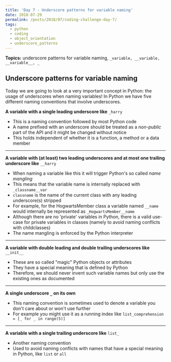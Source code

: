 ```yaml
---
title: 'Day 7 - Underscore patterns for variable naming'
date: 2018-07-29
permalink: /posts/2018/07/coding-challenge-day-7/
tags:
  - python
  - coding
  - object_orientation
  - underscore_patterns
---
```


**Topics:** underscore patterns for variable naming, ```_variable, __variable, __variable__, _```

## Underscore patterns for variable naming

Today we are going to look at a very important concept in Python: the usage of underscores when naming variables! In Python we have five different naming conventions that involve underscores. 
      
**A variable with a single leading underscore like** ```_harry```
- This is a naming convention followed by most Python code   
- A name prefixed with an underscore should be treated as a *non-public* part of the API and it might be changed without notice   
- This holds independent of whether it is a function, a method or a data member   

----
   
**A variable with (at least) two leading underscores and at most one trailing underscore like** ```__harry```   
- When naming a variable like this it will trigger Python's so called *name mangling*
- This means that the variable name is internally replaced with ```_classname__var```      
- ```classname``` is the name of the current class with any leading underscore(s) stripped   
- For example, for the HogwartsMember class a variable named ```__name``` would internally be represented as ```_HogwartsMember__name```   
- Although there are no 'private' variables in Python, there is a valid use-case for private variables in classes (namely to avoid naming conflicts with childclasses)   
- The name mangling is enforced by the Python interpreter   
   
---- 
   
**A variable with double leading and double trailing underscores like** ```__init__```   
- These are so called "magic" Python objects or attributes   
- They have a special meaning that is defined by Python    
- Therefore, we should never invent such variable names but only use the existing ones as documented   

----
   
**A single underscore ```_``` on its own**      
- This naming convention is sometimes used to denote a variable you don't care about or won't use further   
- For example you might use it as a running index like ```list_comprehension = [_ for _ in range(5)]```   

----

**A variable with a single trailing underscore like** ```list_```    
- Another naming convention    
- Used to avoid naming conflicts with names that have a special meaning in Python, like ```list``` or ```all```   
   
   
